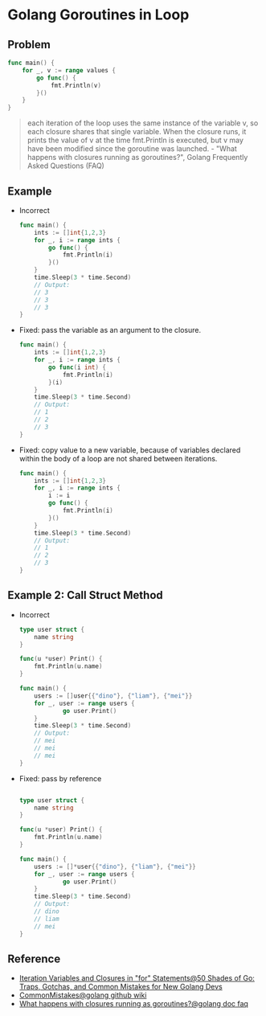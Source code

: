 # Golang Goroutines in Loop

## Problem

```go
func main() {
    for _, v := range values {
        go func() {
            fmt.Println(v)
        }()
    }
}
```

> each iteration of the loop uses the same instance of the variable v, so each closure shares that single variable. When the closure runs, it prints the value of v at the time fmt.Println is executed, but v may have been modified since the goroutine was launched. - "What happens with closures running as goroutines?", Golang Frequently Asked Questions (FAQ)

## Example

* Incorrect

    ```go
    func main() {
        ints := []int{1,2,3}
        for _, i := range ints {
            go func() {
                fmt.Println(i)
            }()
        }
        time.Sleep(3 * time.Second)
        // Output:
        // 3
        // 3
        // 3
    }
    ```

* Fixed: pass the variable as an argument to the closure.

    ```go
    func main() {
        ints := []int{1,2,3}
        for _, i := range ints {
            go func(i int) {
                fmt.Println(i)
            }(i)
        }
        time.Sleep(3 * time.Second)
        // Output:
        // 1
        // 2
        // 3
    }
    ```

* Fixed: copy value to a new variable, because of variables declared within the body of a loop are not shared between iterations.

    ```go
    func main() {
        ints := []int{1,2,3}
        for _, i := range ints {
            i := i
            go func() {
                fmt.Println(i)
            }()
        }
        time.Sleep(3 * time.Second)
        // Output:
        // 1
        // 2
        // 3
    }
    ```

## Example 2: Call Struct Method

* Incorrect

    ```go
    type user struct {
        name string
    }

    func(u *user) Print() {
        fmt.Println(u.name)
    }

    func main() {
        users := []user{{"dino"}, {"liam"}, {"mei"}}
        for _, user := range users {
                go user.Print()
        }
        time.Sleep(3 * time.Second)
        // Output:
        // mei
        // mei
        // mei
    }
    ```

* Fixed: pass by reference

    ```go

    type user struct {
        name string
    }

    func(u *user) Print() {
        fmt.Println(u.name)
    }

    func main() {
        users := []*user{{"dino"}, {"liam"}, {"mei"}}
        for _, user := range users {
                go user.Print()
        }
        time.Sleep(3 * time.Second)
        // Output:
        // dino
        // liam
        // mei
    }
    ```

## Reference

* [Iteration Variables and Closures in "for" Statements@50 Shades of Go: Traps, Gotchas, and Common Mistakes for New Golang Devs](http://devs.cloudimmunity.com/gotchas-and-common-mistakes-in-go-golang/index.html#closure_for_it_vars)
* [CommonMistakes@golang github wiki](https://github.com/golang/go/wiki/CommonMistakes)
* [What happens with closures running as goroutines?@golang doc faq](https://golang.org/doc/faq#closures_and_goroutines)